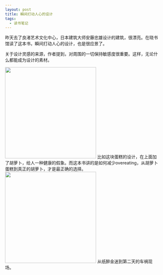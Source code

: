 ```yaml
---
layout: post
title: 瞬间打动人心的设计
tags:
  - 读书笔记
---
```


昨天去了良渚艺术文化中心，日本建筑大师安藤忠雄设计的建筑，很漂亮。在晓书馆读了这本书，瞬间打动人心的设计，也是很应景了。

关于设计灵感的来源，作者提到，对周围的一切保持敏感度很重要。这样，无论什么都能成为设计的素材。

<img src="https://user-images.githubusercontent.com/10606312/56088873-d52e7e00-5ebb-11e9-88d5-299e12b6b4bb.png" width=300>
比如这块蛋糕的设计，在上面加了胡萝卜，给人一种健康的假象。而这本书讲的是如何减少overeating，从胡萝卜蛋糕到真正的胡萝卜，才是最正确的选择。

<img src="https://user-images.githubusercontent.com/10606312/56088939-fc397f80-5ebc-11e9-9332-b5161e9ae818.png" width=300>
从纸醉金迷到第二天的车祸现场。
